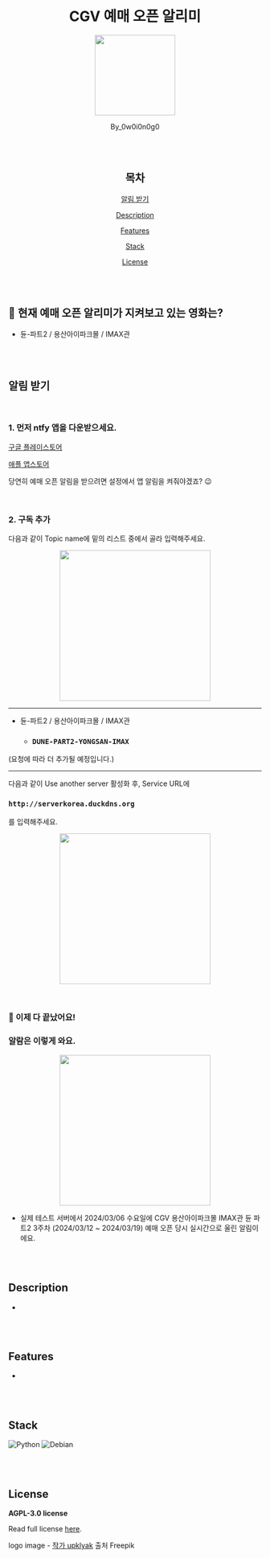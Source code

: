 <div align="center">

# CGV 예매 오픈 알리미

<p align="center">
  <img src="./img/logo.png" width="160"/>
</p>

By_0w0i0n0g0

<br>
<br>

## 목차

[알림 받기](#알림-받기)

[Description](#description)

[Features](#features)

[Stack](#stack)

[License](#license)

</div>

<br>
<br>

## 🔎 현재 예매 오픈 알리미가 지켜보고 있는 영화는?

- 듄-파트2 / 용산아이파크몰 / IMAX관

<br>
<br>

## 알림 받기

<br>

### 1. 먼저 ntfy 앱을 다운받으세요.

[구글 플레이스토어](https://play.google.com/store/apps/details?id=io.heckel.ntfy)

[애플 앱스토어](https://apps.apple.com/us/app/ntfy/id1625396347)

당연히 예매 오픈 알림을 받으려면 설정에서 앱 알림을 켜줘야겠죠? 😉

<br>

### 2. 구독 추가

다음과 같이 Topic name에 밑의 리스트 중에서 골라 입력해주세요.

<p align="center">
  <img src="./img/topic-name.png" width="300"/>
</p>

---

- 듄-파트2 / 용산아이파크몰 / IMAX관

  - ### ```DUNE-PART2-YONGSAN-IMAX```

(요청에 따라 더 추가될 예정입니다.)

---

다음과 같이 Use another server 활성화 후, Service URL에
### ```http://serverkorea.duckdns.org```
를 입력해주세요.

<p align="center">
  <img src="./img/use-another-server.png" width="300"/>
</p>


<br>

### 🎉 이제 다 끝났어요!

### 알람은 이렇게 와요.

<p align="center">
  <img src="./img/dune-part2-week3.png" width="300"/>
</p>

- 실제 테스트 서버에서 2024/03/06 수요일에  CGV 용산아이파크몰 IMAX관 듄 파트2 3주차 (2024/03/12 ~ 2024/03/19) 예매 오픈 당시 실시간으로 울린 알림이에요.

<br>
<br>

## Description

-

<br>
<br>

## Features

-

<br>
<br>

## Stack

![Python](https://img.shields.io/badge/python-3670A0?style=for-the-badge&logo=python&logoColor=ffdd54) ![Debian](https://img.shields.io/badge/Debian-D70A53?style=for-the-badge&logo=debian&logoColor=white)

<br>
<br>

## License

**AGPL-3.0 license**

Read full license [here](https://github.com/0w0i0n0g0/cgv-open-push/blob/main/LICENSE).

logo image - 
<a href="https://kr.freepik.com/free-photo/3d-render-notification-bell-icon-new-email-message_34503708.htm#query=%EC%95%8C%EB%A6%BC%20%EC%95%84%EC%9D%B4%EC%BD%98&position=0&from_view=keyword&track=ais&uuid=0303dc60-e421-4177-8ab2-29b1326ae712">작가 upklyak</a> 출처 Freepik